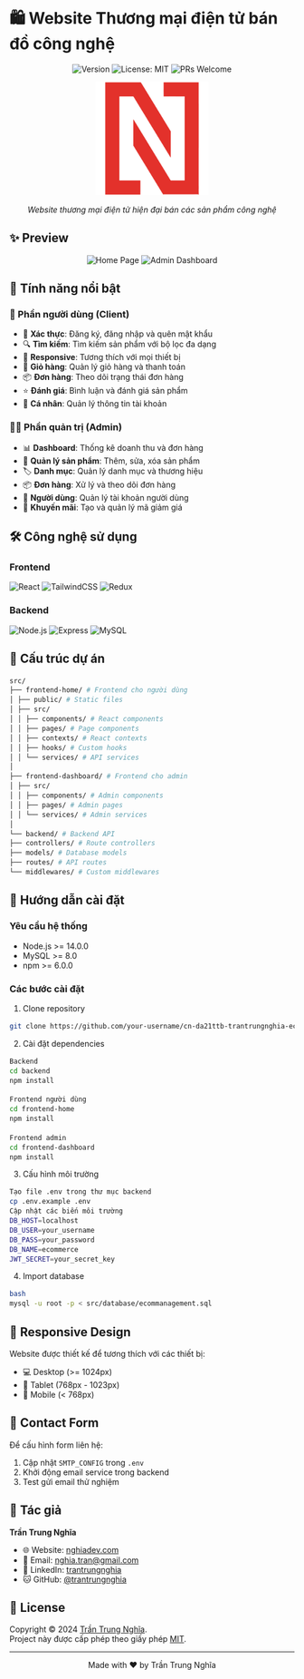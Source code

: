 # 🛍️ Website Thương mại điện tử bán đồ công nghệ

<div align="center">

![Version](https://img.shields.io/badge/version-1.0.0-blue.svg?cacheSeconds=2592000)
![License: MIT](https://img.shields.io/badge/License-MIT-yellow.svg)
![PRs Welcome](https://img.shields.io/badge/PRs-welcome-brightgreen.svg)

</div>

<div align="center">
  <img src="src/frontend-dashboard/src/assets/images/logo.png" alt="Logo" width="200"/>
  <p><i>Website thương mại điện tử hiện đại bán các sản phẩm công nghệ</i></p>
</div>

## ✨ Preview

<div align="center">
  <img src="preview/home.png" alt="Home Page" width="400"/>
  <img src="preview/admin.png" alt="Admin Dashboard" width="400"/>
</div>

## 🎯 Tính năng nổi bật

### 👥 Phần người dùng (Client)

-   🔐 **Xác thực**: Đăng ký, đăng nhập và quên mật khẩu
-   🔍 **Tìm kiếm**: Tìm kiếm sản phẩm với bộ lọc đa dạng
-   📱 **Responsive**: Tương thích với mọi thiết bị
-   🛒 **Giỏ hàng**: Quản lý giỏ hàng và thanh toán
-   📦 **Đơn hàng**: Theo dõi trạng thái đơn hàng
-   ⭐ **Đánh giá**: Bình luận và đánh giá sản phẩm
-   👤 **Cá nhân**: Quản lý thông tin tài khoản

### 👨‍💼 Phần quản trị (Admin)

-   📊 **Dashboard**: Thống kê doanh thu và đơn hàng
-   📝 **Quản lý sản phẩm**: Thêm, sửa, xóa sản phẩm
-   🏷️ **Danh mục**: Quản lý danh mục và thương hiệu
-   📦 **Đơn hàng**: Xử lý và theo dõi đơn hàng
-   👥 **Người dùng**: Quản lý tài khoản người dùng
-   🎫 **Khuyến mãi**: Tạo và quản lý mã giảm giá

## 🛠️ Công nghệ sử dụng

### Frontend

![React](https://img.shields.io/badge/React-20232A?style=for-the-badge&logo=react&logoColor=61DAFB)
![TailwindCSS](https://img.shields.io/badge/Tailwind_CSS-38B2AC?style=for-the-badge&logo=tailwind-css&logoColor=white)
![Redux](https://img.shields.io/badge/Redux-593D88?style=for-the-badge&logo=redux&logoColor=white)

### Backend

![Node.js](https://img.shields.io/badge/Node.js-43853D?style=for-the-badge&logo=node.js&logoColor=white)
![Express](https://img.shields.io/badge/Express.js-404D59?style=for-the-badge)
![MySQL](https://img.shields.io/badge/MySQL-00000F?style=for-the-badge&logo=mysql&logoColor=white)

## 📁 Cấu trúc dự án

```bash
src/
├── frontend-home/ # Frontend cho người dùng
│ ├── public/ # Static files
│ ├── src/
│ │ ├── components/ # React components
│ │ ├── pages/ # Page components
│ │ ├── contexts/ # React contexts
│ │ ├── hooks/ # Custom hooks
│ │ └── services/ # API services
│
├── frontend-dashboard/ # Frontend cho admin
│ ├── src/
│ │ ├── components/ # Admin components
│ │ ├── pages/ # Admin pages
│ │ └── services/ # Admin services
│
└── backend/ # Backend API
├── controllers/ # Route controllers
├── models/ # Database models
├── routes/ # API routes
└── middlewares/ # Custom middlewares
```

## 🚀 Hướng dẫn cài đặt

### Yêu cầu hệ thống

-   Node.js >= 14.0.0
-   MySQL >= 8.0
-   npm >= 6.0.0

### Các bước cài đặt

1. Clone repository

```bash
git clone https://github.com/your-username/cn-da21ttb-trantrungnghia-ecommercewebsite-reactjs.git
```

2. Cài đặt dependencies

```bash
Backend
cd backend
npm install

Frontend người dùng
cd frontend-home
npm install

Frontend admin
cd frontend-dashboard
npm install
```

3. Cấu hình môi trường

```bash
Tạo file .env trong thư mục backend
cp .env.example .env
Cập nhật các biến môi trường
DB_HOST=localhost
DB_USER=your_username
DB_PASS=your_password
DB_NAME=ecommerce
JWT_SECRET=your_secret_key
```

4. Import database

```bash
bash
mysql -u root -p < src/database/ecommanagement.sql

```

## 📱 Responsive Design

Website được thiết kế để tương thích với các thiết bị:
- 💻 Desktop (>= 1024px)
- 📱 Tablet (768px - 1023px)
- 📱 Mobile (< 768px)

## 📧 Contact Form

Để cấu hình form liên hệ:
1. Cập nhật `SMTP_CONFIG` trong `.env`
2. Khởi động email service trong backend
3. Test gửi email thử nghiệm

## 👤 Tác giả

**Trần Trung Nghĩa**
- 🌐 Website: [nghiadev.com](https://nghiadev.com)
- 📧 Email: nghia.tran@gmail.com
- 💼 LinkedIn: [trantrungnghia](https://linkedin.com/in/trantrungnghia)
- 🐱 GitHub: [@trantrungnghia](https://github.com/trantrungnghia)

## 📝 License

Copyright © 2024 [Trần Trung Nghĩa](https://github.com/trantrungnghia).<br />
Project này được cấp phép theo giấy phép [MIT](LICENSE).

---
<div align="center">
Made with ❤️ by Trần Trung Nghĩa
</div>